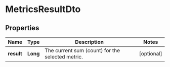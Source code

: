 

# MetricsResultDto


## Properties

Name | Type | Description | Notes
------------ | ------------- | ------------- | -------------
**result** | **Long** | The current sum (count) for the selected metric. |  [optional]



